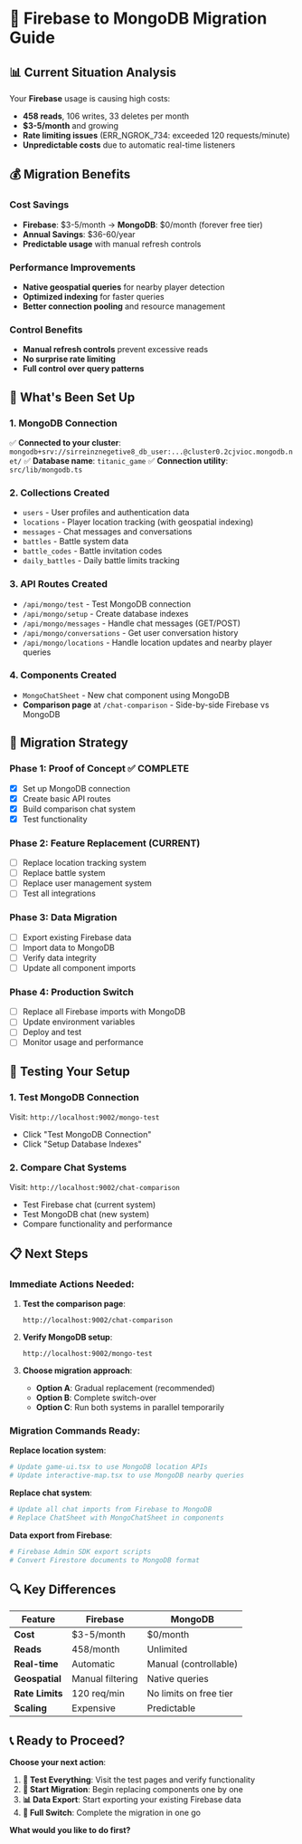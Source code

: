 # 🚀 Firebase to MongoDB Migration Guide

## 📊 Current Situation Analysis

Your **Firebase** usage is causing high costs:
- **458 reads**, 106 writes, 33 deletes per month
- **$3-5/month** and growing
- **Rate limiting issues** (ERR_NGROK_734: exceeded 120 requests/minute)
- **Unpredictable costs** due to automatic real-time listeners

## 💰 Migration Benefits

### Cost Savings
- **Firebase**: $3-5/month → **MongoDB**: $0/month (forever free tier)
- **Annual Savings**: $36-60/year
- **Predictable usage** with manual refresh controls

### Performance Improvements
- **Native geospatial queries** for nearby player detection
- **Optimized indexing** for faster queries
- **Better connection pooling** and resource management

### Control Benefits
- **Manual refresh controls** prevent excessive reads
- **No surprise rate limiting**
- **Full control over query patterns**

## 🔧 What's Been Set Up

### 1. MongoDB Connection
✅ **Connected to your cluster**: `mongodb+srv://sirreinznegetive8_db_user:...@cluster0.2cjvioc.mongodb.net/`
✅ **Database name**: `titanic_game`
✅ **Connection utility**: `src/lib/mongodb.ts`

### 2. Collections Created
- `users` - User profiles and authentication data
- `locations` - Player location tracking (with geospatial indexing)
- `messages` - Chat messages and conversations
- `battles` - Battle system data
- `battle_codes` - Battle invitation codes
- `daily_battles` - Daily battle limits tracking

### 3. API Routes Created
- `/api/mongo/test` - Test MongoDB connection
- `/api/mongo/setup` - Create database indexes
- `/api/mongo/messages` - Handle chat messages (GET/POST)
- `/api/mongo/conversations` - Get user conversation history
- `/api/mongo/locations` - Handle location updates and nearby player queries

### 4. Components Created
- `MongoChatSheet` - New chat component using MongoDB
- **Comparison page** at `/chat-comparison` - Side-by-side Firebase vs MongoDB

## 🎯 Migration Strategy

### Phase 1: Proof of Concept ✅ COMPLETE
- [x] Set up MongoDB connection
- [x] Create basic API routes
- [x] Build comparison chat system
- [x] Test functionality

### Phase 2: Feature Replacement (CURRENT)
- [ ] Replace location tracking system
- [ ] Replace battle system
- [ ] Replace user management system
- [ ] Test all integrations

### Phase 3: Data Migration
- [ ] Export existing Firebase data
- [ ] Import data to MongoDB
- [ ] Verify data integrity
- [ ] Update all component imports

### Phase 4: Production Switch
- [ ] Replace all Firebase imports with MongoDB
- [ ] Update environment variables
- [ ] Deploy and test
- [ ] Monitor usage and performance

## 🧪 Testing Your Setup

### 1. Test MongoDB Connection
Visit: `http://localhost:9002/mongo-test`
- Click "Test MongoDB Connection"
- Click "Setup Database Indexes"

### 2. Compare Chat Systems
Visit: `http://localhost:9002/chat-comparison`
- Test Firebase chat (current system)
- Test MongoDB chat (new system)
- Compare functionality and performance

## 📋 Next Steps

### Immediate Actions Needed:

1. **Test the comparison page**:
   ```
   http://localhost:9002/chat-comparison
   ```

2. **Verify MongoDB setup**:
   ```
   http://localhost:9002/mongo-test
   ```

3. **Choose migration approach**:
   - **Option A**: Gradual replacement (recommended)
   - **Option B**: Complete switch-over
   - **Option C**: Run both systems in parallel temporarily

### Migration Commands Ready:

**Replace location system**:
```bash
# Update game-ui.tsx to use MongoDB location APIs
# Update interactive-map.tsx to use MongoDB nearby queries
```

**Replace chat system**:
```bash
# Update all chat imports from Firebase to MongoDB
# Replace ChatSheet with MongoChatSheet in components
```

**Data export from Firebase**:
```bash
# Firebase Admin SDK export scripts
# Convert Firestore documents to MongoDB format
```

## 🔍 Key Differences

| Feature | Firebase | MongoDB |
|---------|----------|---------|
| **Cost** | $3-5/month | $0/month |
| **Reads** | 458/month | Unlimited |
| **Real-time** | Automatic | Manual (controllable) |
| **Geospatial** | Manual filtering | Native queries |
| **Rate Limits** | 120 req/min | No limits on free tier |
| **Scaling** | Expensive | Predictable |

## 📞 Ready to Proceed?

**Choose your next action**:

1. **🧪 Test Everything**: Visit the test pages and verify functionality
2. **🔄 Start Migration**: Begin replacing components one by one
3. **📊 Data Export**: Start exporting your existing Firebase data
4. **🚀 Full Switch**: Complete the migration in one go

**What would you like to do first?**